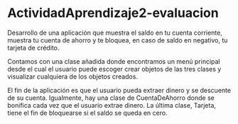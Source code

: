 # ActividadAprendizaje2-evaluacion
Desarrollo de una aplicación que muestra el saldo en tu cuenta corriente, muestra tu cuenta de ahorro y te bloquea, en caso de saldo en negativo, tu tarjeta de crédito. 

Contamos con una clase añadida donde encontramos un menú principal desde el cual el usuario puede escoger crear objetos de las tres clases y visualizar cualquiera de los objetos creados.

El fin de la aplicación es que el usuario pueda extraer dinero y se descuente de su cuenta. Igualmente, hay una clase de CuentaDeAhorro donde se bonifica cada vez que el usuario extrae dinero. La última clase, Tarjeta, tiene el fin de bloquearse si el saldo se queda en cero. 


